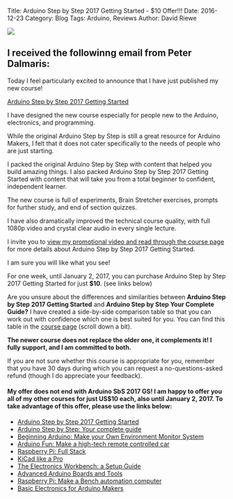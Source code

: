 Title: Arduino Step by Step 2017 Getting Started - $10 Offer!!!
Date: 2016-12-23
Category: Blog
Tags: Arduino, Reviews
Author: David Riewe


<img src="/images/arduino-sbs-2017/sbs2017.jpg">

I received the followinng email from Peter Dalmaris:
--------------
Today I feel particularly excited to announce that I have just published my new course! 

[Arduino Step by Step 2017 Getting Started](http://bit.ly/sbs2017coupon)

I have designed the new course especially for people new to the Arduino, electronics, and programming.

While the original Arduino Step by Step is still a great resource for Arduino Makers, I felt that it does not cater specifically to the needs of people who are just starting.

I packed the original Arduino Step by Step with content that helped you build amazing things. I also packed Arduino Step by Step 2017 Getting Started with content that will take you from a total beginner to confident, independent learner.

The new course is full of experiments, Brain Stretcher exercises, prompts for further study, and end of section quizzes. 

I have also dramatically improved the technical course quality, with full 1080p video and crystal clear audio in every single lecture.

I invite you to [view my promotional video and read through the course page](http://bit.ly/sbs2017coupon) for more details about Arduino Step by Step 2017 Getting Started.

I am sure you will like what you see!

For one week, until January 2, 2017, you can purchase Arduino Step by Step 2017 Getting Started for just **$10**. (see links below)

Are you unsure about the differences and similarities between **Arduino Step by Step 2017 Getting Started** and **Arduino Step by Step Your Complete Guide?** I have created a side-by-side comparison table so that you can work out with confidence which one is best suited for you. You can find this table in the [course page](http://bit.ly/sbs2017coupon) (scroll down a bit).

**The newer course does not replace the older one, it complements it! I fully support, and I am committed to both.**

If you are not sure whether this course is appropriate for you, remember that you have 30 days during which you can request a no-questions-asked refund (though I do appreciate your feedback).

#### My offer does not end with Arduino SbS 2017 GS! I am happy to offer you all of my other courses for just **US$10 each**, also until January 2, 2017. To take advantage of this offer, please  use the links below:

* [Arduino Step by Step 2017 Getting Started](http://bit.ly/sbs2017coupon)
* [Arduino Step by Step: Your complete guide](http://bit.ly/SBS2016complete)
* [Beginning Arduino: Make your Own Environment Monitor System](http://bit.ly/2hjApn7)
* [Arduino Fun: Make a high-tech remote controlled car](http://bit.ly/2i9Fg79)
* [Raspberry Pi: Full Stack](http://bit.ly/2hjsZ3w)
* [KiCad like a Pro](http://bit.ly/2hPrKb8)
* [The Electronics Workbench: a Setup Guide](http://bit.ly/2hjDu6Q)
* [Advanced Arduino Boards and Tools](http://bit.ly/2hZSK5O)
* [Raspberry Pi: Make a Bench automation computer](http://bit.ly/2hjsZ3w)
* [Basic Electronics for Arduino Makers](http://bit.ly/2h9bkGt)

